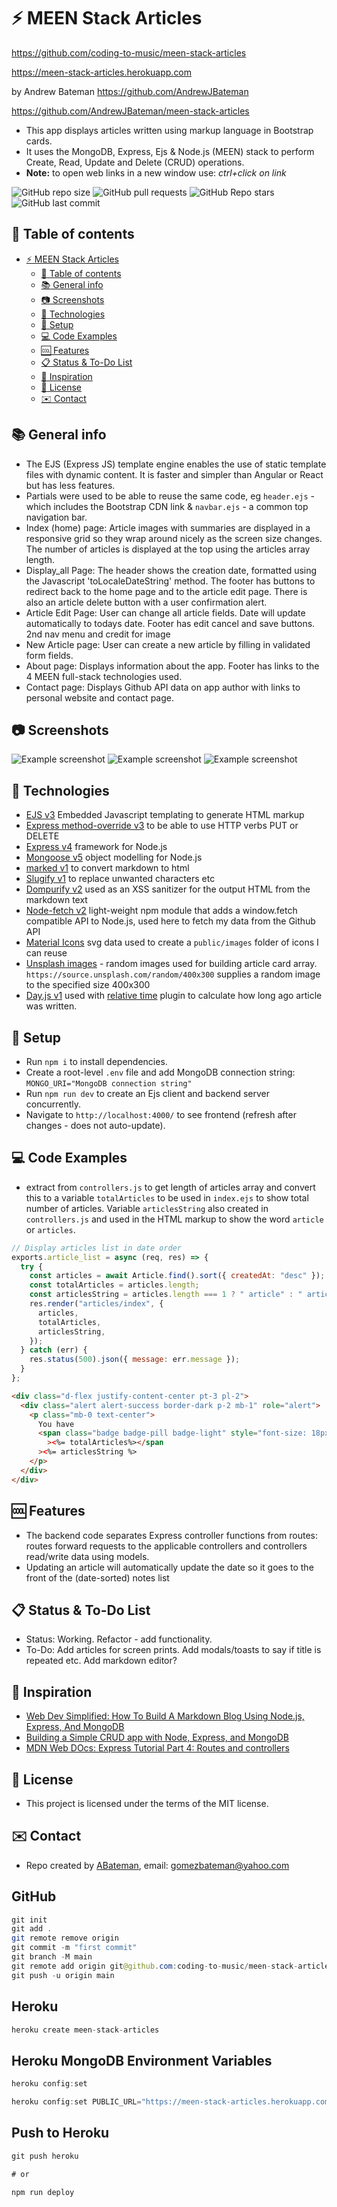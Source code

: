 # :zap: MEEN Stack Articles

https://github.com/coding-to-music/meen-stack-articles

https://meen-stack-articles.herokuapp.com

by Andrew Bateman https://github.com/AndrewJBateman

https://github.com/AndrewJBateman/meen-stack-articles

- This app displays articles written using markup language in Bootstrap cards.
- It uses the MongoDB, Express, Ejs & Node.js (MEEN) stack to perform Create, Read, Update and Delete (CRUD) operations.
- **Note:** to open web links in a new window use: _ctrl+click on link_

![GitHub repo size](https://img.shields.io/github/repo-size/AndrewJBateman/meen-stack-articles?style=plastic)
![GitHub pull requests](https://img.shields.io/github/issues-pr/AndrewJBateman/meen-stack-articles?style=plastic)
![GitHub Repo stars](https://img.shields.io/github/stars/AndrewJBateman/meen-stack-articles?style=plastic)
![GitHub last commit](https://img.shields.io/github/last-commit/AndrewJBateman/meen-stack-articles?style=plastic)

## :page_facing_up: Table of contents

- [:zap: MEEN Stack Articles](#zap-meen-stack-articles)
  - [:page_facing_up: Table of contents](#page_facing_up-table-of-contents)
  - [:books: General info](#books-general-info)
  - [:camera: Screenshots](#camera-screenshots)
  - [:signal_strength: Technologies](#signal_strength-technologies)
  - [:floppy_disk: Setup](#floppy_disk-setup)
  - [:computer: Code Examples](#computer-code-examples)
  - [:cool: Features](#cool-features)
  - [:clipboard: Status & To-Do List](#clipboard-status--to-do-list)
  - [:clap: Inspiration](#clap-inspiration)
  - [:file_folder: License](#file_folder-license)
  - [:envelope: Contact](#envelope-contact)

## :books: General info

- The EJS (Express JS) template engine enables the use of static template files with dynamic content. It is faster and simpler than Angular or React but has less features.
- Partials were used to be able to reuse the same code, eg `header.ejs` - which includes the Bootstrap CDN link & `navbar.ejs` - a common top navigation bar.
- Index (home) page: Article images with summaries are displayed in a responsive grid so they wrap around nicely as the screen size changes. The number of articles is displayed at the top using the articles array length.
- Display_all Page: The header shows the creation date, formatted using the Javascript 'toLocaleDateString' method. The footer has buttons to redirect back to the home page and to the article edit page. There is also an article delete button with a user confirmation alert.
- Article Edit Page: User can change all article fields. Date will update automatically to todays date. Footer has edit cancel and save buttons. 2nd nav menu and credit for image
- New Article page: User can create a new article by filling in validated form fields.
- About page: Displays information about the app. Footer has links to the 4 MEEN full-stack technologies used.
- Contact page: Displays Github API data on app author with links to personal website and contact page.

## :camera: Screenshots

![Example screenshot](./img/meen-create.jpg)
![Example screenshot](./img/meen-about.jpg)
![Example screenshot](./img/meen-contact.jpg)

## :signal_strength: Technologies

- [EJS v3](https://ejs.co/#promo) Embedded Javascript templating to generate HTML markup
- [Express method-override v3](http://expressjs.com/en/resources/middleware/method-override.html) to be able to use HTTP verbs PUT or DELETE
- [Express v4](https://expressjs.com/) framework for Node.js
- [Mongoose v5](https://mongoosejs.com/) object modelling for Node.js
- [marked v1](https://www.npmjs.com/package/marked) to convert markdown to html
- [Slugify v1](https://www.npmjs.com/package/slugify) to replace unwanted characters etc
- [Dompurify v2](https://www.npmjs.com/package/dompurify) used as an XSS sanitizer for the output HTML from the markdown text
- [Node-fetch v2](https://www.npmjs.com/package/node-fetch) light-weight npm module that adds a window.fetch compatible API to Node.js, used here to fetch my data from the Github API
- [Material Icons](https://material.io/resources/icons/?style=baseline) svg data used to create a `public/images` folder of icons I can reuse
- [Unsplash images](https://source.unsplash.com/) - random images used for building article card array. `https://source.unsplash.com/random/400x300` supplies a random image to the specified size 400x300
- [Day.js v1](https://day.js.org/en/) used with [relative time](https://day.js.org/docs/en/display/from-now#list-of-breakdown-range) plugin to calculate how long ago article was written.

## :floppy_disk: Setup

- Run `npm i` to install dependencies.
- Create a root-level `.env` file and add MongoDB connection string: `MONGO_URI="MongoDB connection string"`
- Run `npm run dev` to create an Ejs client and backend server concurrently.
- Navigate to `http://localhost:4000/` to see frontend (refresh after changes - does not auto-update).

## :computer: Code Examples

- extract from `controllers.js` to get length of articles array and convert this to a variable `totalArticles` to be used in `index.ejs` to show total number of articles. Variable `articlesString` also created in `controllers.js` and used in the HTML markup to show the word `article` or `articles`.

```javascript
// Display articles list in date order
exports.article_list = async (req, res) => {
  try {
    const articles = await Article.find().sort({ createdAt: "desc" });
    const totalArticles = articles.length;
    const articlesString = articles.length === 1 ? " article" : " articles";
    res.render("articles/index", {
      articles,
      totalArticles,
      articlesString,
    });
  } catch (err) {
    res.status(500).json({ message: err.message });
  }
};
```

```html
<div class="d-flex justify-content-center pt-3 pl-2">
  <div class="alert alert-success border-dark p-2 mb-1" role="alert">
    <p class="mb-0 text-center">
      You have
      <span class="badge badge-pill badge-light" style="font-size: 18px"
        ><%= totalArticles%></span
      ><%= articlesString %>
    </p>
  </div>
</div>
```

## :cool: Features

- The backend code separates Express controller functions from routes: routes forward requests to the applicable controllers and controllers read/write data using models.
- Updating an article will automatically update the date so it goes to the front of the (date-sorted) notes list

## :clipboard: Status & To-Do List

- Status: Working. Refactor - add functionality.
- To-Do: Add articles for screen prints. Add modals/toasts to say if title is repeated etc. Add markdown editor?

## :clap: Inspiration

- [Web Dev Simplified: How To Build A Markdown Blog Using Node.js, Express, And MongoDB](https://www.youtube.com/watch?v=1NrHkjlWVhM)
- [Building a Simple CRUD app with Node, Express, and MongoDB](https://zellwk.com/blog/crud-express-mongodb/)
- [MDN Web DOcs: Express Tutorial Part 4: Routes and controllers](https://developer.mozilla.org/en-US/docs/Learn/Server-side/Express_Nodejs/routes)

## :file_folder: License

- This project is licensed under the terms of the MIT license.

## :envelope: Contact

- Repo created by [ABateman](https://github.com/AndrewJBateman), email: gomezbateman@yahoo.com

## GitHub

```java
git init
git add .
git remote remove origin
git commit -m "first commit"
git branch -M main
git remote add origin git@github.com:coding-to-music/meen-stack-articles.git
git push -u origin main
```

## Heroku

```java
heroku create meen-stack-articles
```

## Heroku MongoDB Environment Variables

```java
heroku config:set

heroku config:set PUBLIC_URL="https://meen-stack-articles.herokuapp.com"
```

## Push to Heroku

```java
git push heroku

# or

npm run deploy
```
